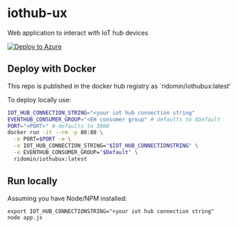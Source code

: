 # iothub-ux

Web application to interact with IoT hub devices

[![Deploy to Azure](https://aka.ms/deploytoazurebutton)](https://portal.azure.com/#create/Microsoft.Template/uri/https%3A%2F%2Fraw.githubusercontent.com%2Fiotmodels%2Fiothub-ux%2Fmaster%2Fazuredeploy.json)

## Deploy with Docker

This repo is published in the docker hub registry as `ridomin/iothubux:latest'

To deploy locally use:

```bash
IOT_HUB_CONNECTION_STRING="<your iot hub connection string"
EVENTHUB_CONSUMER_GROUP="<EH consumer group" # defaults to $Default
PORT="<PORT>" # defaults to 3000
docker run -it --rm -p 80:80 \
  -e PORT=$PORT -e \
  -e IOT_HUB_CONNECTION_STRING="$IOT_HUB_CONNECTIONSTRING" \
  -e EVENTHUB_CONSUMER_GROUP="$Default" \
  ridomin/iothubux:latest
```

## Run locally

Assuming you have Node/NPM installed:

```
export IOT_HUB_CONNECTIONSTRING="<your iot hub connection string"
node app.js
```

